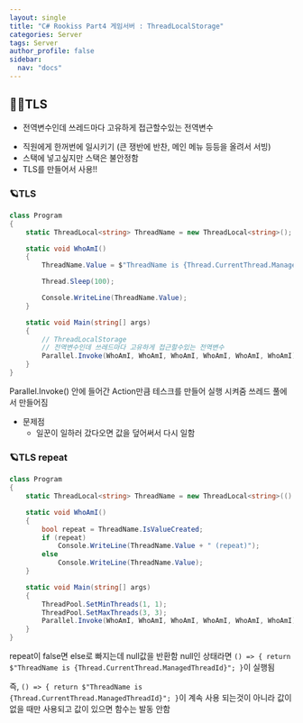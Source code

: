 ```yaml
---
layout: single
title: "C# Rookiss Part4 게임서버 : ThreadLocalStorage"
categories: Server
tags: Server
author_profile: false
sidebar:
  nav: "docs"
---
```



## 🙇‍♀️TLS

* 전역변수인데 쓰레드마다 고유하게 접근할수있는 전역변수
- 직원에게 한꺼번에 일시키기 (큰 쟁반에 반찬, 메인 메뉴 등등을 올려서 서빙)
- 스택에 넣고싶지만 스택은 불안정함
- TLS를 만들어서 사용!!


### 🪐TLS

```cs
class Program
{
    static ThreadLocal<string> ThreadName = new ThreadLocal<string>();

    static void WhoAmI()
    {
        ThreadName.Value = $"ThreadName is {Thread.CurrentThread.ManagedThreadId}";

        Thread.Sleep(100);

        Console.WriteLine(ThreadName.Value);
    }

    static void Main(string[] args)
    {
        // ThreadLocalStorage
        // 전역변수인데 쓰레드마다 고유하게 접근할수있는 전역변수
        Parallel.Invoke(WhoAmI, WhoAmI, WhoAmI, WhoAmI, WhoAmI, WhoAmI);
    }
}
```

Parallel.Invoke() 안에 들어간 Action만큼 테스크를 만들어 실행 시켜줌
쓰레드 풀에서 만들어짐

* 문제점
  * 일꾼이 일하러 갔다오면 값을 덮어써서 다시 일함

### 🪐TLS repeat

```cs
class Program
{
    static ThreadLocal<string> ThreadName = new ThreadLocal<string>(() => { return $"ThreadName is {Thread.CurrentThread.ManagedThreadId}"; });

    static void WhoAmI()
    {
        bool repeat = ThreadName.IsValueCreated;
        if (repeat)
            Console.WriteLine(ThreadName.Value + " (repeat)");
        else
            Console.WriteLine(ThreadName.Value);
    }

    static void Main(string[] args)
    {
        ThreadPool.SetMinThreads(1, 1);
        ThreadPool.SetMaxThreads(3, 3);
        Parallel.Invoke(WhoAmI, WhoAmI, WhoAmI, WhoAmI, WhoAmI, WhoAmI);
    }
}
```

repeat이 false면 else로 빠지는데 null값을 반환함
null인 상태라면 `() => { return $"ThreadName is {Thread.CurrentThread.ManagedThreadId}"; }`이 실행됨

즉, `() => { return $"ThreadName is {Thread.CurrentThread.ManagedThreadId}"; }`이 계속 사용 되는것이 아니라 값이 없을 때만 사용되고
값이 있으면 함수는 발동 안함
